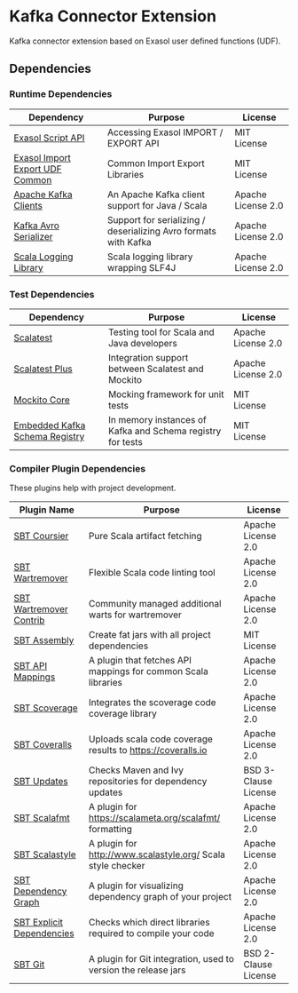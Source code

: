# Kafka Connector Extension

Kafka connector extension based on Exasol user defined functions (UDF).

## Dependencies

### Runtime Dependencies

| Dependency                                  | Purpose                                                         | License            |
|---------------------------------------------|-----------------------------------------------------------------|--------------------|
| [Exasol Script API][exasol-script-api-link] | Accessing Exasol IMPORT / EXPORT API                            | MIT License        |
| [Exasol Import Export UDF Common][ieudf]    | Common Import Export Libraries                                  | MIT License        |
| [Apache Kafka Clients][kafka-clients-link]  | An Apache Kafka client support for Java / Scala                 | Apache License 2.0 |
| [Kafka Avro Serializer][kafka-avro-link]    | Support for serializing / deserializing Avro formats with Kafka | Apache License 2.0 |
| [Scala Logging Library][scala-logging-link] | Scala logging library wrapping SLF4J                            | Apache License 2.0 |

### Test Dependencies

| Dependency                                  | Purpose                                                         | License            |
|---------------------------------------------|-----------------------------------------------------------------|--------------------|
| [Scalatest][scalatest-link]                 | Testing tool for Scala and Java developers                      | Apache License 2.0 |
| [Scalatest Plus][scalatestplus-link]        | Integration support between Scalatest and Mockito               | Apache License 2.0 |
| [Mockito Core][mockitocore-link]            | Mocking framework for unit tests                                | MIT License        |
| [Embedded Kafka Schema Registry][kafka-link]| In memory instances of Kafka and Schema registry for tests      | MIT License        |

### Compiler Plugin Dependencies

These plugins help with project development.

| Plugin Name                                 | Purpose                                                         | License              |
|---------------------------------------------|-----------------------------------------------------------------|----------------------|
| [SBT Coursier][sbt-coursier-link]           | Pure Scala artifact fetching                                    | Apache License 2.0   |
| [SBT Wartremover][sbt-wartremover-link]     | Flexible Scala code linting tool                                | Apache License 2.0   |
| [SBT Wartremover Contrib][sbt-wcontrib-link]| Community managed additional warts for wartremover              | Apache License 2.0   |
| [SBT Assembly][sbt-assembly-link]           | Create fat jars with all project dependencies                   | MIT License          |
| [SBT API Mappings][sbt-apimapping-link]     | A plugin that fetches API mappings for common Scala libraries   | Apache License 2.0   |
| [SBT Scoverage][sbt-scoverage-link]         | Integrates the scoverage code coverage library                  | Apache License 2.0   |
| [SBT Coveralls][sbt-coveralls-link]         | Uploads scala code coverage results to https://coveralls.io     | Apache License 2.0   |
| [SBT Updates][sbt-updates-link]             | Checks Maven and Ivy repositories for dependency updates        | BSD 3-Clause License |
| [SBT Scalafmt][sbt-scalafmt-link]           | A plugin for https://scalameta.org/scalafmt/ formatting         | Apache License 2.0   |
| [SBT Scalastyle][sbt-style-link]            | A plugin for http://www.scalastyle.org/ Scala style checker     | Apache License 2.0   |
| [SBT Dependency Graph][sbt-depgraph-link]   | A plugin for visualizing dependency graph of your project       | Apache License 2.0   |
| [SBT Explicit Dependencies][sbt-expdep-link]| Checks which direct libraries required to compile your code     | Apache License 2.0   |
| [SBT Git][sbt-git-link]                     | A plugin for Git integration, used to version the release jars  | BSD 2-Clause License |

[exasol-script-api-link]: https://docs.exasol.com/database_concepts/udf_scripts.htm
[ieudf]: https://github.com/exasol/import-export-udf-common-scala
[kafka-clients-link]: https://github.com/apache/kafka/tree/trunk/clients
[kafka-avro-link]: https://github.com/confluentinc/schema-registry/tree/master/avro-serializer
[scala-logging-link]: https://github.com/lightbend/scala-logging
[scalatest-link]: http://www.scalatest.org/
[scalatestplus-link]: https://github.com/scalatest/scalatestplus-mockito
[mockitocore-link]: https://site.mockito.org/
[kafka-link]: https://github.com/embeddedkafka/embedded-kafka-schema-registry
[sbt-coursier-link]: https://github.com/coursier/coursier
[sbt-wartremover-link]: http://github.com/puffnfresh/wartremover
[sbt-wcontrib-link]: http://github.com/wartremover/wartremover-contrib
[sbt-assembly-link]: https://github.com/sbt/sbt-assembly
[sbt-apimapping-link]: https://github.com/ThoughtWorksInc/sbt-api-mappings
[sbt-scoverage-link]: http://github.com/scoverage/sbt-scoverage
[sbt-coveralls-link]: https://github.com/scoverage/sbt-coveralls
[sbt-updates-link]: http://github.com/rtimush/sbt-updates
[sbt-scalafmt-link]: https://github.com/lucidsoftware/neo-sbt-scalafmt
[sbt-style-link]: https://github.com/scalastyle/scalastyle-sbt-plugin
[sbt-depgraph-link]: https://github.com/jrudolph/sbt-dependency-graph
[sbt-git-link]: https://github.com/sbt/sbt-git
[sbt-expdep-link]: https://github.com/cb372/sbt-explicit-dependencies
